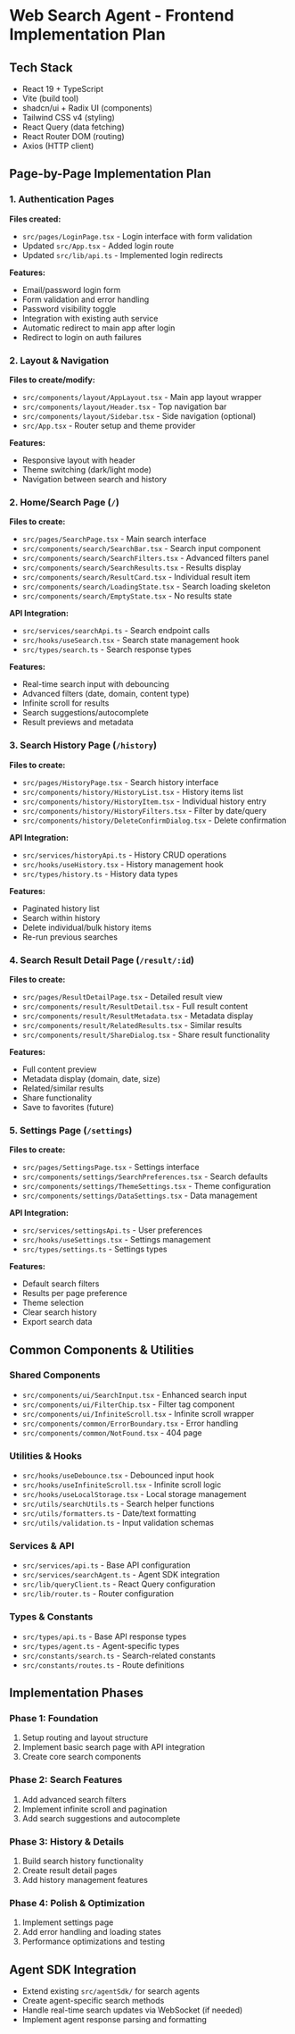# Web Search Agent - Frontend Implementation Plan

## Tech Stack

- React 19 + TypeScript
- Vite (build tool)
- shadcn/ui + Radix UI (components)
- Tailwind CSS v4 (styling)
- React Query (data fetching)
- React Router DOM (routing)
- Axios (HTTP client)

## Page-by-Page Implementation Plan

### 1. Authentication Pages

**Files created:**

- `src/pages/LoginPage.tsx` - Login interface with form validation
- Updated `src/App.tsx` - Added login route
- Updated `src/lib/api.ts` - Implemented login redirects

**Features:**

- Email/password login form
- Form validation and error handling
- Password visibility toggle
- Integration with existing auth service
- Automatic redirect to main app after login
- Redirect to login on auth failures

### 2. Layout & Navigation

**Files to create/modify:**

- `src/components/layout/AppLayout.tsx` - Main app layout wrapper
- `src/components/layout/Header.tsx` - Top navigation bar
- `src/components/layout/Sidebar.tsx` - Side navigation (optional)
- `src/App.tsx` - Router setup and theme provider

**Features:**

- Responsive layout with header
- Theme switching (dark/light mode)
- Navigation between search and history

### 2. Home/Search Page (`/`)

**Files to create:**

- `src/pages/SearchPage.tsx` - Main search interface
- `src/components/search/SearchBar.tsx` - Search input component
- `src/components/search/SearchFilters.tsx` - Advanced filters panel
- `src/components/search/SearchResults.tsx` - Results display
- `src/components/search/ResultCard.tsx` - Individual result item
- `src/components/search/LoadingState.tsx` - Search loading skeleton
- `src/components/search/EmptyState.tsx` - No results state

**API Integration:**

- `src/services/searchApi.ts` - Search endpoint calls
- `src/hooks/useSearch.tsx` - Search state management hook
- `src/types/search.ts` - Search response types

**Features:**

- Real-time search input with debouncing
- Advanced filters (date, domain, content type)
- Infinite scroll for results
- Search suggestions/autocomplete
- Result previews and metadata

### 3. Search History Page (`/history`)

**Files to create:**

- `src/pages/HistoryPage.tsx` - Search history interface
- `src/components/history/HistoryList.tsx` - History items list
- `src/components/history/HistoryItem.tsx` - Individual history entry
- `src/components/history/HistoryFilters.tsx` - Filter by date/query
- `src/components/history/DeleteConfirmDialog.tsx` - Delete confirmation

**API Integration:**

- `src/services/historyApi.ts` - History CRUD operations
- `src/hooks/useHistory.tsx` - History management hook
- `src/types/history.ts` - History data types

**Features:**

- Paginated history list
- Search within history
- Delete individual/bulk history items
- Re-run previous searches

### 4. Search Result Detail Page (`/result/:id`)

**Files to create:**

- `src/pages/ResultDetailPage.tsx` - Detailed result view
- `src/components/result/ResultDetail.tsx` - Full result content
- `src/components/result/ResultMetadata.tsx` - Metadata display
- `src/components/result/RelatedResults.tsx` - Similar results
- `src/components/result/ShareDialog.tsx` - Share result functionality

**Features:**

- Full content preview
- Metadata display (domain, date, size)
- Related/similar results
- Share functionality
- Save to favorites (future)

### 5. Settings Page (`/settings`)

**Files to create:**

- `src/pages/SettingsPage.tsx` - Settings interface
- `src/components/settings/SearchPreferences.tsx` - Search defaults
- `src/components/settings/ThemeSettings.tsx` - Theme configuration
- `src/components/settings/DataSettings.tsx` - Data management

**API Integration:**

- `src/services/settingsApi.ts` - User preferences
- `src/hooks/useSettings.tsx` - Settings management
- `src/types/settings.ts` - Settings types

**Features:**

- Default search filters
- Results per page preference
- Theme selection
- Clear search history
- Export search data

## Common Components & Utilities

### Shared Components

- `src/components/ui/SearchInput.tsx` - Enhanced search input
- `src/components/ui/FilterChip.tsx` - Filter tag component
- `src/components/ui/InfiniteScroll.tsx` - Infinite scroll wrapper
- `src/components/common/ErrorBoundary.tsx` - Error handling
- `src/components/common/NotFound.tsx` - 404 page

### Utilities & Hooks

- `src/hooks/useDebounce.tsx` - Debounced input hook
- `src/hooks/useInfiniteScroll.tsx` - Infinite scroll logic
- `src/hooks/useLocalStorage.tsx` - Local storage management
- `src/utils/searchUtils.ts` - Search helper functions
- `src/utils/formatters.ts` - Date/text formatting
- `src/utils/validation.ts` - Input validation schemas

### Services & API

- `src/services/api.ts` - Base API configuration
- `src/services/searchAgent.ts` - Agent SDK integration
- `src/lib/queryClient.ts` - React Query configuration
- `src/lib/router.ts` - Router configuration

### Types & Constants

- `src/types/api.ts` - Base API response types
- `src/types/agent.ts` - Agent-specific types
- `src/constants/search.ts` - Search-related constants
- `src/constants/routes.ts` - Route definitions

## Implementation Phases

### Phase 1: Foundation

1. Setup routing and layout structure
2. Implement basic search page with API integration
3. Create core search components

### Phase 2: Search Features

1. Add advanced search filters
2. Implement infinite scroll and pagination
3. Add search suggestions and autocomplete

### Phase 3: History & Details

1. Build search history functionality
2. Create result detail pages
3. Add history management features

### Phase 4: Polish & Optimization

1. Implement settings page
2. Add error handling and loading states
3. Performance optimizations and testing

## Agent SDK Integration

- Extend existing `src/agentSdk/` for search agents
- Create agent-specific search methods
- Handle real-time search updates via WebSocket (if needed)
- Implement agent response parsing and formatting
